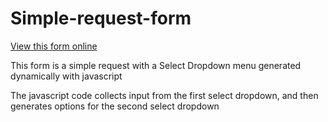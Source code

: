 # Simple-request-form
<a href="https://jsfiddle.net/rooky218/nyf8s71m/2/" target="_blank">View this form online</a>

This form is a simple request with a Select Dropdown menu generated dynamically with javascript

The javascript code collects input from the first select dropdown, and then generates options for the second select dropdown
